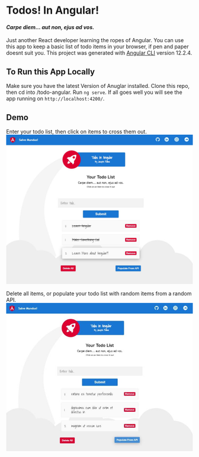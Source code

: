 # Todos! In Angular!
#### <i>Carpe diem... aut non, ejus ad vos.</i>

Just another React developer learning the ropes of Angular. You can use this app to keep a basic list of todo items in your browser, if pen and paper doesnt suit you. This project was generated with [Angular CLI](https://github.com/angular/angular-cli) version 12.2.4.

## To Run this App Locally

Make sure you have the latest Version of Anuglar installed. Clone this repo, then cd into /todo-angular. Run `ng serve`. If all goes well you will see the app running on `http://localhost:4200/`.

## Demo
Enter your todo list, then click on items to cross them out.
<img src="src/assets/demo-1.jpg" width="auto"></img> 

Delete all items, or populate your todo list with random items from a random API.
<img src="src/assets/demo-2.jpg" width="auto"></img>
